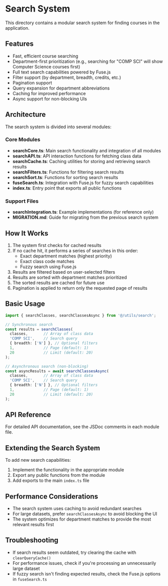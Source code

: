 # Search System

This directory contains a modular search system for finding courses in the application.

## Features

- Fast, efficient course searching
- Department-first prioritization (e.g., searching for "COMP SCI" will show Computer Science courses first)
- Full text search capabilities powered by Fuse.js
- Filter support (by department, breadth, credits, etc.)
- Pagination support
- Query expansion for department abbreviations
- Caching for improved performance
- Async support for non-blocking UIs

## Architecture

The search system is divided into several modules:

### Core Modules

- **searchCore.ts**: Main search functionality and integration of all modules
- **searchAPI.ts**: API interaction functions for fetching class data
- **searchCache.ts**: Caching utilities for storing and retrieving search results
- **searchFilters.ts**: Functions for filtering search results
- **searchSort.ts**: Functions for sorting search results
- **fuseSearch.ts**: Integration with Fuse.js for fuzzy search capabilities
- **index.ts**: Entry point that exports all public functions

### Support Files

- **searchIntegration.ts**: Example implementations (for reference only)
- **MIGRATION.md**: Guide for migrating from the previous search system

## How It Works

1. The system first checks for cached results
2. If no cache hit, it performs a series of searches in this order:
   - Exact department matches (highest priority)
   - Exact class code matches
   - Fuzzy search using Fuse.js
3. Results are filtered based on user-selected filters
4. Results are sorted with department matches prioritized
5. The sorted results are cached for future use
6. Pagination is applied to return only the requested page of results

## Basic Usage

```typescript
import { searchClasses, searchClassesAsync } from '@/utils/search';

// Synchronous search
const results = searchClasses(
  classes,       // Array of class data
  'COMP SCI',    // Search query
  { breadth: ['N'] }, // Optional filters
  1,             // Page (default: 1)
  20             // Limit (default: 20)
);

// Asynchronous search (non-blocking)
const asyncResults = await searchClassesAsync(
  classes,       // Array of class data
  'COMP SCI',    // Search query
  { breadth: ['N'] }, // Optional filters
  1,             // Page (default: 1)
  20             // Limit (default: 20)
);
```

## API Reference

For detailed API documentation, see the JSDoc comments in each module file.

## Extending the Search System

To add new search capabilities:

1. Implement the functionality in the appropriate module
2. Export any public functions from the module
3. Add exports to the main `index.ts` file

## Performance Considerations

- The search system uses caching to avoid redundant searches
- For large datasets, prefer `searchClassesAsync` to avoid blocking the UI
- The system optimizes for department matches to provide the most relevant results first

## Troubleshooting

- If search results seem outdated, try clearing the cache with `clearQueryCache()`
- For performance issues, check if you're processing an unnecessarily large dataset
- If fuzzy search isn't finding expected results, check the Fuse.js options in `fuseSearch.ts` 